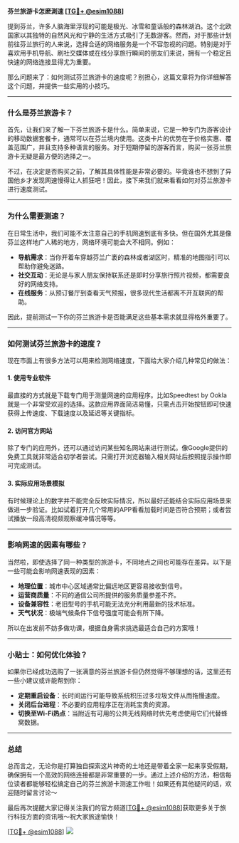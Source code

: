 **芬兰旅游卡怎麽測速 [[TG💪+ @esim1088](https://t.me/s/esim1088)]**

提到芬兰，许多人脑海里浮现的可能是极光、冰雪和童话般的森林湖泊。这个北欧国家以其独特的自然风光和宁静的生活方式吸引了无数游客。然而，对于那些计划前往芬兰旅行的人来说，选择合适的网络服务是一个不容忽视的问题。特别是对于喜欢用手机导航、刷社交媒体或在线分享旅行瞬间的朋友们来说，拥有一个稳定且快速的网络连接显得尤为重要。

那么问题来了：如何测试芬兰旅游卡的速度呢？别担心，这篇文章将为你详细解答这个问题，并提供一些实用的小技巧。

---

### **什么是芬兰旅游卡？**

首先，让我们来了解一下芬兰旅游卡是什么。简单来说，它是一种专门为游客设计的移动数据套餐卡，通常可以在芬兰境内使用。这类卡片的优势在于价格实惠、覆盖范围广，并且支持多种语言的服务。对于短期停留的游客而言，购买一张芬兰旅游卡无疑是最方便的选择之一。

不过，在决定是否购买之前，了解其具体性能是非常必要的。毕竟谁也不想到了异国他乡才发现网速慢得让人抓狂吧！因此，接下来我们就来看看如何对芬兰旅游卡进行速度测试。

---

### **为什么需要测速？**

在日常生活中，我们可能不太注意自己的手机网速到底有多快。但在国外尤其是像芬兰这样地广人稀的地方，网络环境可能会大不相同。例如：

- **导航需求**：当你开着车穿越芬兰广袤的森林或者湖区时，精准的地图指引可以帮助你避免迷路。
- **社交互动**：无论是与家人朋友保持联系还是即时分享旅行照片视频，都需要良好的网络支持。
- **在线服务**：从预订餐厅到查看天气预报，很多现代生活都离不开互联网的帮助。

因此，提前测试一下你的芬兰旅游卡是否能满足这些基本需求就显得格外重要了。

---

### **如何测试芬兰旅游卡的速度？**

现在市面上有很多方法可以用来检测网络速度，下面给大家介绍几种常见的做法：

#### 1. 使用专业软件
最直接的方式就是下载专门用于测量网速的应用程序。比如Speedtest by Ookla就是一个非常受欢迎的选择。这款应用界面简洁易懂，只需点击开始按钮即可快速获得上传速度、下载速度以及延迟等关键指标。

#### 2. 访问官方网站
除了专门的应用外，还可以通过访问某些知名网站来进行测试。像Google提供的免费工具就非常适合初学者尝试。只需打开浏览器输入相关网址后按照提示操作即可完成测试。

#### 3. 实际应用场景模拟
有时候理论上的数字并不能完全反映实际情况，所以最好还能结合实际应用场景来做进一步验证。比如试着打开几个常用的APP看看加载时间是否符合预期；或者尝试播放一段高清视频观察缓冲情况等等。

---

### **影响网速的因素有哪些？**

当然啦，即使选择了同一种类型的旅游卡，不同地点之间也可能存在差异。以下是一些可能会影响网速表现的因素：

- **地理位置**：城市中心区域通常比偏远地区更容易接收到信号。
- **运营商质量**：不同的通信公司所提供的服务质量参差不齐。
- **设备兼容性**：老旧型号的手机可能无法充分利用最新的技术标准。
- **天气状况**：极端气候条件下信号强度可能会有所下降。

所以在出发前不妨多做功课，根据自身需求挑选最适合自己的方案哦！

---

### **小贴士：如何优化体验？**

如果你已经成功选购了一张满意的芬兰旅游卡但仍然觉得不够理想的话，这里还有一些小建议或许能帮到你：

- **定期重启设备**：长时间运行可能导致系统积压过多垃圾文件从而拖慢速度。
- **关闭后台进程**：不必要的应用程序正在消耗宝贵的资源。
- **切换至Wi-Fi热点**：当附近有可用的公共无线网络时优先考虑使用它们代替蜂窝数据。

---

### **总结**

总而言之，无论你是打算独自探索这片神奇的土地还是带着全家一起来享受假期，确保拥有一个高效的网络连接都是非常重要的一步。通过上述介绍的方法，相信每位读者都能够轻松搞定自己的芬兰旅游卡测速工作啦！如果还有其他疑问的话，欢迎随时留言讨论～

最后再次提醒大家记得关注我们的官方频道[[TG💪+ @esim1088](https://t.me/s/esim1088)]获取更多关于旅行科技方面的资讯哦～祝大家旅途愉快！

[[TG💪+ @esim1088](https://t.me/s/esim1088)] ![](https://i.postimg.cc/4NQfJmqS/Snipaste-2025-05-13-00-14-12.png)